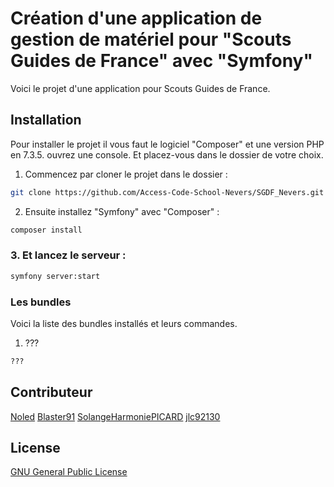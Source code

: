 # Création d'une application de gestion de matériel pour "Scouts Guides de France" avec "Symfony"

Voici le projet d'une application pour Scouts Guides de France.


## Installation

Pour installer le projet il vous faut le logiciel "Composer" et une version PHP en 7.3.5. ouvrez une console. Et placez-vous dans le dossier de votre choix.

1. Commencez par cloner le projet dans le dossier :
```bash
git clone https://github.com/Access-Code-School-Nevers/SGDF_Nevers.git
```
2. Ensuite installez "Symfony" avec "Composer" :
```bash
composer install
```

### 3. Et lancez le serveur :
```bash
symfony server:start
```

### Les bundles

Voici la liste des bundles installés et leurs commandes.

1. ???
```bash
???
```

## Contributeur

[Noled](https://github.com/Noled)
[Blaster91](https://github.com/Blaster91)
[SolangeHarmoniePICARD](https://github.com/SolangeHarmoniePICARD)
[jlc92130](https://github.com/jlc92130)

## License
[GNU General Public License](https://github.com/Access-Code-School-Nevers/SGDF_Nevers/blob/master/LICENSE)
